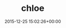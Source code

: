 ---
title:		"chloe"
mediatype:		"upload"
description:		"TBC"
date:		"2015-12-25 15:02:26+00:00"
album:		"people"
filename:		"chloe.md"
series:		""
cl_public_id:		"people/chloe"
cl_version:		1497005372
format:		"tiff"
bytes:		3844928
width:		1321
height:		1440
exposure_mode:		"Auto"
program:		"Aperture-priority AE"
aperture:		"5.0"
focal_length:		"58.0 mm"
iso:		"1250"
shutter_speed:		"1/30"
metering:		"Multi-segment"
flash:		"Off, Did not fire"
white_balance:		"Custom"
colour_temp:		"4700"
has_crop:		"false"
orientation:		"Horizontal (normal)"
camera_model:		"NIKON D800"
lens_info:		"24-70mm f/2.8"
artist:		"No artist info"
x_resolution:		"300"
y_resolution:		"300"
---
